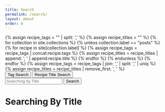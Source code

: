 ```yaml
---
title: Search
permalink: /search/
layout: about
order: 4
---
```


<html>
  <body>
    <div>
      {% assign recipe_tags = "" | split: ',' %}
      {% assign recipe_titles = "" %}
      {% for collection in site.collections %}
        {% unless collection.label == "posts" %}
            {% for recipe in site[collection.label] %}
              {% assign recipe_tags = recipe_tags | concat:recipe.tags %}
              {% assign recipe_titles = recipe_titles | append: ', ' | append:recipe.title %}
            {% endfor %}
        {% endunless %}
      {% endfor %}
      {% assign recipe_tags = recipe_tags | join: ',' | split: ',' | uniq %}
      {% assign recipe_titles = recipe_titles | remove_first: ', ' %}
        <div>
          <button id="tagButton" onClick="tagButtonClick()">Tag Search</button>
          <button id="titleButton" onClick="titleButtonClick()">Recipe Title Search</button>
        </div>
        <div>
          <input type="text" id="searchInput" placeholder="Searching by Title" oninput="titleSearch()">
          <button type="submit" id="searchButton" onClick="titleSearch()">Search</button>
          </div>
        <div>
          <h1 id="testText">Searching By Title</h1>
          <p id="paragraph"></p>
          <ul id="list"></ul>
        </div>
      <script>
        function tagSearch() {
          var input, filter, tags, txtValue;
          input = document.getElementById('searchInput');
          paragraph = document.getElementById('paragraph');
          filter = input.value.toLowerCase();
          tags = {{ recipe_tags | jsonify }};
          var recipes = [];
          var results = [];
          var urls = [];
          fetch("{{ site.url }}{{ site.baseurl }}/_data/recipes.json")
            .then(response => response.json())
            .then(data => {
              var printable = data;
              for (i = 0; i < tags.length; i++) {
                txtValue = tags[i];
                if (txtValue.toLowerCase().indexOf(filter) > -1) {
                  results.push(txtValue);
                }
              }
              if (filter != '') {
                for (i = 0; i < printable.length; i++) {
                  var splitTags = printable[i].tags.split(', ');
                  for (j = 0; j < splitTags.length; j++) {
                    if (results.includes(splitTags[j])) {
                      if (!recipes.includes(printable[i].title)) {
                        recipes.push(printable[i].title);
                        urls.push(printable[i].url);
                      }
                    }
                  }
                }
                paragraph.innerText = '';
                list.innerHTML = '';
                for (let i = 0; i < recipes.length; i++) {
                  let listItem = document.createElement('li');
                  let link = document.createElement('a');
                  link.href = urls[i];
                  link.textContent = recipes[i];
                  listItem.appendChild(link);
                  list.appendChild(listItem);
                }
              }
              else {
                paragraph.innerText = 'No Recipes Found!';
              }
            })
            .catch(error => {
              console.error(`Error fetching recipes: ${error}`);
            });
          }
          function titleSearch() {
          var input, filter, titles, txtValue;
          input = document.getElementById('searchInput');
          paragraph = document.getElementById('paragraph');
          list = document.getElementById('list');
          filter = input.value.toLowerCase();
          titles = {{ recipe_titles | jsonify }};
          titleSort = titles.split(', ');
          var recipes = [];
          var results = [];
          var urls = [];
          fetch("{{ site.url }}{{ site.baseurl }}/_data/recipes.json")
            .then(response => response.json())
            .then(data => {
              var printable = data;
              for (i = 0; i < titleSort.length; i++) {
                txtValue = titleSort[i];
                if (txtValue.toLowerCase().indexOf(filter) > -1) {
                  results.push(txtValue);
                }
              }
              if (filter != '') {
                for (i = 0; i < printable.length; i++) {
                    if (results.includes(printable[i].title)) {
                      if (!recipes.includes(printable[i].title)) {
                        recipes.push(printable[i].title);
                        urls.push(printable[i].url);
                      }
                    }
                }
                paragraph.innerText = '';
                list.innerHTML = '';
                for (let i = 0; i < recipes.length; i++) {
                  let listItem = document.createElement('li');
                  let link = document.createElement('a');
                  link.href = urls[i];
                  link.textContent = recipes[i];
                  listItem.appendChild(link);
                  list.appendChild(listItem);
                }
              }
              else {
                paragraph.innerText = 'No Recipes Found!';
              }
            })
            .catch(error => {
              console.error(`Error fetching recipes: ${error}`);
            });
          }
          function tagButtonClick() {
            const tagButton = document.getElementById("tagButton");
            const titleButton = document.getElementById("titleButton");
            const searchBar = document.getElementById("searchInput");
            const searchButton = document.getElementById("searchButton");
            const testText = document.getElementById("testText");
            tagButton.style.backgroundColor = "lightblue";
            titleButton.style.backgroundColor = "";
            searchBar.placeholder = "Searching by Tag";
            searchBar.oninput = tagSearch;
            searchButton.onclick = tagSearch;
            testText.textContent = "Searching by Tag";
           }
           function titleButtonClick() {
            const tagButton = document.getElementById("tagButton");
            const titleButton = document.getElementById("titleButton");
            const searchBar = document.getElementById("searchInput");
            const searchButton = document.getElementById("searchButton");
            const testText = document.getElementById("testText");
            titleButton.style.backgroundColor = "lightblue";
            tagButton.style.backgroundColor = "";
            searchBar.placeholder = "Searching by Title";
            searchBar.oninput = titleSearch;
            searchButton.onclick = titleSearch;
            testText.textContent = "Searching by Title";
           }
      </script>
    </div>
  </body>
</html>
